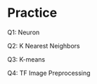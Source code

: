 # Practice
Q1: Neuron                               
        
Q2: K Nearest Neighbors 

Q3: K-means

Q4: TF Image Preprocessing
